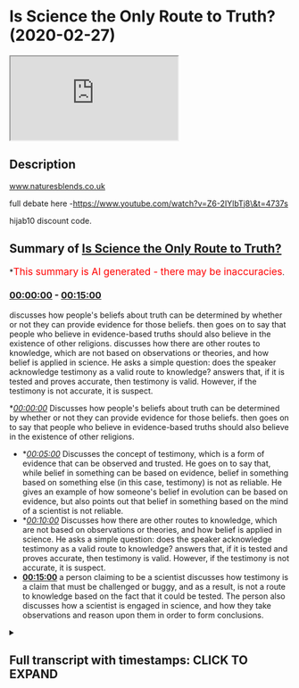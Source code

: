 # Is Science the Only Route to Truth? (2020-02-27)

<iframe loading='lazy' src='https://www.youtube.com/embed/O2DE8vQCX2Y'></iframe>

## Description

www.naturesblends.co.uk

full debate here -https://www.youtube.com/watch?v=Z6-2IYlbTj8\&t=4737s

hijab10 discount code.

## Summary of [Is Science the Only Route to Truth?](https://www.youtube.com/watch?v=O2DE8vQCX2Y)

\*<span style="color:red; font-size:125%">This summary is AI generated - there may be inaccuracies</span>.

### [00:00:00](https://www.youtube.com/watch?v=O2DE8vQCX2Y\&t=0) - [00:15:00](https://www.youtube.com/watch?v=O2DE8vQCX2Y\&t=900)

discusses how people's beliefs about truth can be determined by whether or not they can provide evidence for those beliefs. then goes on to say that people who believe in evidence-based truths should also believe in the existence of other religions. discusses how there are other routes to knowledge, which are not based on observations or theories, and how belief is applied in science. He asks a simple question: does the speaker acknowledge testimony as a valid route to knowledge? answers that, if it is tested and proves accurate, then testimony is valid. However, if the testimony is not accurate, it is suspect.

\**[00:00:00](https://www.youtube.com/watch?v=O2DE8vQCX2Y\&t=0)* Discusses how people's beliefs about truth can be determined by whether or not they can provide evidence for those beliefs. then goes on to say that people who believe in evidence-based truths should also believe in the existence of other religions.

*   \**[00:05:00](https://www.youtube.com/watch?v=O2DE8vQCX2Y\&t=300)* Discusses the concept of testimony, which is a form of evidence that can be observed and trusted. He goes on to say that, while belief in something can be based on evidence, belief in something based on something else (in this case, testimony) is not as reliable. He gives an example of how someone's belief in evolution can be based on evidence, but also points out that belief in something based on the mind of a scientist is not reliable.
*   \**[00:10:00](https://www.youtube.com/watch?v=O2DE8vQCX2Y\&t=600)* Discusses how there are other routes to knowledge, which are not based on observations or theories, and how belief is applied in science. He asks a simple question: does the speaker acknowledge testimony as a valid route to knowledge? answers that, if it is tested and proves accurate, then testimony is valid. However, if the testimony is not accurate, it is suspect.
*   **[00:15:00](https://www.youtube.com/watch?v=O2DE8vQCX2Y\&t=900)** a person claiming to be a scientist discusses how testimony is a claim that must be challenged or buggy, and as a result, is not a route to knowledge based on the fact that it could be tested. The person also discusses how a scientist is engaged in science, and how they take observations and reason upon them in order to form conclusions.

<details><summary><h2>Full transcript with timestamps: CLICK TO EXPAND</h2></summary>

[0:00:00](https://youtu.be/O2DE8vQCX2Y?t=0) Mollie Kuramoto laborer kettle guys make\
[0:00:02](https://youtu.be/O2DE8vQCX2Y?t=2) sure that you try these supplements out\
[0:00:05](https://youtu.be/O2DE8vQCX2Y?t=5) there very very good very healthy\
[0:00:07](https://youtu.be/O2DE8vQCX2Y?t=7) natural and you can check the link in\
[0:00:11](https://youtu.be/O2DE8vQCX2Y?t=11) the description box that is nature's\
[0:00:13](https://youtu.be/O2DE8vQCX2Y?t=13) blend black seed oil and they have other\
[0:00:15](https://youtu.be/O2DE8vQCX2Y?t=15) things as well oh yeah no editor boy boy\
[0:00:21](https://youtu.be/O2DE8vQCX2Y?t=21) boy\
[0:00:30](https://youtu.be/O2DE8vQCX2Y?t=30) you\
[0:00:38](https://youtu.be/O2DE8vQCX2Y?t=38) okay so this section will be a\
[0:00:40](https://youtu.be/O2DE8vQCX2Y?t=40) discussion a bit of back and forth\
[0:00:42](https://youtu.be/O2DE8vQCX2Y?t=42) between our two speakers I will be\
[0:00:44](https://youtu.be/O2DE8vQCX2Y?t=44) moderating to try and keep things on\
[0:00:46](https://youtu.be/O2DE8vQCX2Y?t=46) topic so forgive me for any mistakes I\
[0:00:49](https://youtu.be/O2DE8vQCX2Y?t=49) make hopefully I don't make any and this\
[0:00:52](https://youtu.be/O2DE8vQCX2Y?t=52) is a 15 minute section reminder that\
[0:00:54](https://youtu.be/O2DE8vQCX2Y?t=54) after the closing remarks after this\
[0:00:56](https://youtu.be/O2DE8vQCX2Y?t=56) there will be Q\&A so please do send your\
[0:00:59](https://youtu.be/O2DE8vQCX2Y?t=59) Q\&A questions to that slider yeah so\
[0:01:03](https://youtu.be/O2DE8vQCX2Y?t=63) without further ado whichever one of you\
[0:01:05](https://youtu.be/O2DE8vQCX2Y?t=65) wants to hello John\
[0:01:11](https://youtu.be/O2DE8vQCX2Y?t=71) yes so I think before we before we this\
[0:01:16](https://youtu.be/O2DE8vQCX2Y?t=76) before we start this discussion session\
[0:01:18](https://youtu.be/O2DE8vQCX2Y?t=78) it's very important to determine\
[0:01:20](https://youtu.be/O2DE8vQCX2Y?t=80) something do you believe your opinions\
[0:01:23](https://youtu.be/O2DE8vQCX2Y?t=83) matter or don't they matter they matter\
[0:01:25](https://youtu.be/O2DE8vQCX2Y?t=85) to me\
[0:01:26](https://youtu.be/O2DE8vQCX2Y?t=86) okay so okay don't matter to the\
[0:01:28](https://youtu.be/O2DE8vQCX2Y?t=88) universe no no because if you if you\
[0:01:30](https://youtu.be/O2DE8vQCX2Y?t=90) don't believe your own opinions matter\
[0:01:31](https://youtu.be/O2DE8vQCX2Y?t=91) then I'm not going to take them\
[0:01:32](https://youtu.be/O2DE8vQCX2Y?t=92) seriously is no point this discussion\
[0:01:33](https://youtu.be/O2DE8vQCX2Y?t=93) becomes absurd from that perspective\
[0:01:35](https://youtu.be/O2DE8vQCX2Y?t=95) then right so if the you might if you\
[0:01:37](https://youtu.be/O2DE8vQCX2Y?t=97) believe your opinions matter then\
[0:01:39](https://youtu.be/O2DE8vQCX2Y?t=99) obviously the Oh matter to us is work so\
[0:01:40](https://youtu.be/O2DE8vQCX2Y?t=100) because we're having it until until\
[0:01:42](https://youtu.be/O2DE8vQCX2Y?t=102) trying to have a discussion today\
[0:01:44](https://youtu.be/O2DE8vQCX2Y?t=104) regarding a very important topic so you\
[0:01:47](https://youtu.be/O2DE8vQCX2Y?t=107) do acknowledge your opinions matter\
[0:01:48](https://youtu.be/O2DE8vQCX2Y?t=108) right well in the confines of this room\
[0:01:52](https://youtu.be/O2DE8vQCX2Y?t=112) certainly yes so if we had this\
[0:01:54](https://youtu.be/O2DE8vQCX2Y?t=114) discussion outside this room would you\
[0:01:56](https://youtu.be/O2DE8vQCX2Y?t=116) think I mean it's a very simple question\
[0:02:00](https://youtu.be/O2DE8vQCX2Y?t=120) I mean you wouldn't be here today\
[0:02:01](https://youtu.be/O2DE8vQCX2Y?t=121) expressing your views if you didn't\
[0:02:02](https://youtu.be/O2DE8vQCX2Y?t=122) believe your opinions mattered\
[0:02:03](https://youtu.be/O2DE8vQCX2Y?t=123) well I was going to save my response to\
[0:02:07](https://youtu.be/O2DE8vQCX2Y?t=127) your challenge that why do I do this why\
[0:02:11](https://youtu.be/O2DE8vQCX2Y?t=131) don't why am I here debating for my\
[0:02:13](https://youtu.be/O2DE8vQCX2Y?t=133) closing remarks but okay I can take your\
[0:02:16](https://youtu.be/O2DE8vQCX2Y?t=136) question now I do it because I want to\
[0:02:19](https://youtu.be/O2DE8vQCX2Y?t=139) secular world you want to say I want a\
[0:02:22](https://youtu.be/O2DE8vQCX2Y?t=142) world in which religious opinions do not\
[0:02:27](https://youtu.be/O2DE8vQCX2Y?t=147) control political or educational matters\
[0:02:33](https://youtu.be/O2DE8vQCX2Y?t=153) okay so you just usually said you want a\
[0:02:36](https://youtu.be/O2DE8vQCX2Y?t=156) secular world where religious opinions\
[0:02:38](https://youtu.be/O2DE8vQCX2Y?t=158) do not have influence exactly so but to\
[0:02:41](https://youtu.be/O2DE8vQCX2Y?t=161) do that wouldn't you say if you're gonna\
[0:02:43](https://youtu.be/O2DE8vQCX2Y?t=163) be if we're gonna do this in in in a in\
[0:02:46](https://youtu.be/O2DE8vQCX2Y?t=166) a academic way at least when you say you\
[0:02:48](https://youtu.be/O2DE8vQCX2Y?t=168) would have to first understand and study\
[0:02:50](https://youtu.be/O2DE8vQCX2Y?t=170) all religions or look\
[0:02:51](https://youtu.be/O2DE8vQCX2Y?t=171) to them at least because which you\
[0:02:53](https://youtu.be/O2DE8vQCX2Y?t=173) obviously haven't done when it comes to\
[0:02:54](https://youtu.be/O2DE8vQCX2Y?t=174) Islam today right so why can't why have\
[0:02:56](https://youtu.be/O2DE8vQCX2Y?t=176) the the outlook already that that's what\
[0:02:59](https://youtu.be/O2DE8vQCX2Y?t=179) you want when you don't even know what\
[0:03:00](https://youtu.be/O2DE8vQCX2Y?t=180) Islam has to say regarding life\
[0:03:02](https://youtu.be/O2DE8vQCX2Y?t=182) regarding my life in the universe\
[0:03:04](https://youtu.be/O2DE8vQCX2Y?t=184) regarding other fundamental things that\
[0:03:06](https://youtu.be/O2DE8vQCX2Y?t=186) are relevant to us as human beings well\
[0:03:08](https://youtu.be/O2DE8vQCX2Y?t=188) that's a good question\
[0:03:10](https://youtu.be/O2DE8vQCX2Y?t=190) it's because without evidence for a god\
[0:03:14](https://youtu.be/O2DE8vQCX2Y?t=194) it doesn't really matter what any of the\
[0:03:17](https://youtu.be/O2DE8vQCX2Y?t=197) Scriptures of any religion do say so you\
[0:03:20](https://youtu.be/O2DE8vQCX2Y?t=200) might as well say that my Loch Ness\
[0:03:25](https://youtu.be/O2DE8vQCX2Y?t=205) monster is pink and like Nutella okay so\
[0:03:30](https://youtu.be/O2DE8vQCX2Y?t=210) let's try to unravel this a bit so now\
[0:03:32](https://youtu.be/O2DE8vQCX2Y?t=212) and I think it's important to highlight\
[0:03:33](https://youtu.be/O2DE8vQCX2Y?t=213) this John you seem to have a underlying\
[0:03:36](https://youtu.be/O2DE8vQCX2Y?t=216) premise which is evidence is what comes\
[0:03:39](https://youtu.be/O2DE8vQCX2Y?t=219) from observation yes and something that\
[0:03:42](https://youtu.be/O2DE8vQCX2Y?t=222) you can observe and study that way right\
[0:03:44](https://youtu.be/O2DE8vQCX2Y?t=224) yes so in other words I want I wasn't\
[0:03:46](https://youtu.be/O2DE8vQCX2Y?t=226) calling you someone who described the\
[0:03:47](https://youtu.be/O2DE8vQCX2Y?t=227) scientism if you if you and I'm sure\
[0:03:49](https://youtu.be/O2DE8vQCX2Y?t=229) everyone will acknowledge this I asked\
[0:03:51](https://youtu.be/O2DE8vQCX2Y?t=231) you to describe to something similar to\
[0:03:52](https://youtu.be/O2DE8vQCX2Y?t=232) scientism\
[0:03:53](https://youtu.be/O2DE8vQCX2Y?t=233) I don't want to label you that's what I\
[0:03:54](https://youtu.be/O2DE8vQCX2Y?t=234) said right it's just the correct you on\
[0:03:56](https://youtu.be/O2DE8vQCX2Y?t=236) that right but the point being do you\
[0:03:58](https://youtu.be/O2DE8vQCX2Y?t=238) acknowledge or is your view your outlook\
[0:04:00](https://youtu.be/O2DE8vQCX2Y?t=240) that science is the only way to truth\
[0:04:03](https://youtu.be/O2DE8vQCX2Y?t=243) yes okay good so do you not see the\
[0:04:06](https://youtu.be/O2DE8vQCX2Y?t=246) issues with that outlook or the problems\
[0:04:09](https://youtu.be/O2DE8vQCX2Y?t=249) of that outlook well you can try\
[0:04:11](https://youtu.be/O2DE8vQCX2Y?t=251) explaining it okay so okay so let me\
[0:04:13](https://youtu.be/O2DE8vQCX2Y?t=253) give you an example have you been\
[0:04:17](https://youtu.be/O2DE8vQCX2Y?t=257) have you been to India have you been to\
[0:04:20](https://youtu.be/O2DE8vQCX2Y?t=260) India no I haven't you haven't been to\
[0:04:22](https://youtu.be/O2DE8vQCX2Y?t=262) India I'd love to okay do you believe in\
[0:04:23](https://youtu.be/O2DE8vQCX2Y?t=263) the exists yes okay so you haven't been\
[0:04:27](https://youtu.be/O2DE8vQCX2Y?t=267) there you haven't observed it yet you\
[0:04:29](https://youtu.be/O2DE8vQCX2Y?t=269) believe it exists the effort is also\
[0:04:31](https://youtu.be/O2DE8vQCX2Y?t=271) insane okay so what so what do you mean\
[0:04:33](https://youtu.be/O2DE8vQCX2Y?t=273) by the evidence is very convincing\
[0:04:35](https://youtu.be/O2DE8vQCX2Y?t=275) I've seen photographs taken from space\
[0:04:38](https://youtu.be/O2DE8vQCX2Y?t=278) brilliant okay what else do we need more\
[0:04:42](https://youtu.be/O2DE8vQCX2Y?t=282) okay so okay fine no I was just giving\
[0:04:44](https://youtu.be/O2DE8vQCX2Y?t=284) you the benefit of the doubt that you\
[0:04:45](https://youtu.be/O2DE8vQCX2Y?t=285) can give us a bit more second what I\
[0:04:46](https://youtu.be/O2DE8vQCX2Y?t=286) know of people who have come from India\
[0:04:48](https://youtu.be/O2DE8vQCX2Y?t=288) yeah who have visited I think mine is\
[0:04:51](https://youtu.be/O2DE8vQCX2Y?t=291) there now okay and I I'm on messenger\
[0:04:54](https://youtu.be/O2DE8vQCX2Y?t=294) and Facebook okay with him he's\
[0:04:56](https://youtu.be/O2DE8vQCX2Y?t=296) currently where is he currently\
[0:05:00](https://youtu.be/O2DE8vQCX2Y?t=300) Calcutta currently so here's a problem\
[0:05:03](https://youtu.be/O2DE8vQCX2Y?t=303) Johnny you haven't observed India\
[0:05:06](https://youtu.be/O2DE8vQCX2Y?t=306) yourself yet you believe it exists based\
[0:05:08](https://youtu.be/O2DE8vQCX2Y?t=308) on photographs and people have been\
[0:05:10](https://youtu.be/O2DE8vQCX2Y?t=310) there now how do you know those\
[0:05:12](https://youtu.be/O2DE8vQCX2Y?t=312) photographs photographs are actually of\
[0:05:14](https://youtu.be/O2DE8vQCX2Y?t=314) India and that you know just be told\
[0:05:16](https://youtu.be/O2DE8vQCX2Y?t=316) they're of India well I think that you'd\
[0:05:24](https://youtu.be/O2DE8vQCX2Y?t=324) have to you're on a loser there because\
[0:05:26](https://youtu.be/O2DE8vQCX2Y?t=326) your hope you're having to try to\
[0:05:27](https://youtu.be/O2DE8vQCX2Y?t=327) rubbish all of the photographs taken\
[0:05:31](https://youtu.be/O2DE8vQCX2Y?t=331) from space by all of the space craft all\
[0:05:34](https://youtu.be/O2DE8vQCX2Y?t=334) of them orbiting satellites and all of\
[0:05:38](https://youtu.be/O2DE8vQCX2Y?t=338) the spacemen that have been in have you\
[0:05:40](https://youtu.be/O2DE8vQCX2Y?t=340) seen okay have you seen yourself\
[0:05:41](https://youtu.be/O2DE8vQCX2Y?t=341) satellites that are up there right now\
[0:05:44](https://youtu.be/O2DE8vQCX2Y?t=344) yes you can observe satellite have you\
[0:05:47](https://youtu.be/O2DE8vQCX2Y?t=347) observed them yourself through a\
[0:05:48](https://youtu.be/O2DE8vQCX2Y?t=348) telescope I have yes you have okay so\
[0:05:50](https://youtu.be/O2DE8vQCX2Y?t=350) here's the thing what I'm saying\
[0:05:51](https://youtu.be/O2DE8vQCX2Y?t=351) regarding India is you haven't observed\
[0:05:53](https://youtu.be/O2DE8vQCX2Y?t=353) it yourself so what I'm saying\
[0:05:55](https://youtu.be/O2DE8vQCX2Y?t=355) essentially is your belief India exists\
[0:05:57](https://youtu.be/O2DE8vQCX2Y?t=357) is based on something called testimony\
[0:05:59](https://youtu.be/O2DE8vQCX2Y?t=359) right in the it's called in philosophy\
[0:06:01](https://youtu.be/O2DE8vQCX2Y?t=361) this is known as authentic and valid\
[0:06:03](https://youtu.be/O2DE8vQCX2Y?t=363) testimony right which is by the way John\
[0:06:05](https://youtu.be/O2DE8vQCX2Y?t=365) an integral part of the scientific\
[0:06:06](https://youtu.be/O2DE8vQCX2Y?t=366) method\
[0:06:07](https://youtu.be/O2DE8vQCX2Y?t=367) well yes something you deny in your book\
[0:06:09](https://youtu.be/O2DE8vQCX2Y?t=369) itself but the the testament can itself\
[0:06:14](https://youtu.be/O2DE8vQCX2Y?t=374) be trusted I mean with the right\
[0:06:16](https://youtu.be/O2DE8vQCX2Y?t=376) equipment I can go and investigate\
[0:06:19](https://youtu.be/O2DE8vQCX2Y?t=379) sure that's a potential John but right\
[0:06:22](https://youtu.be/O2DE8vQCX2Y?t=382) now you haven't done that yet you\
[0:06:23](https://youtu.be/O2DE8vQCX2Y?t=383) believe in the exists right so your\
[0:06:26](https://youtu.be/O2DE8vQCX2Y?t=386) belief is not based upon what you can do\
[0:06:28](https://youtu.be/O2DE8vQCX2Y?t=388) as far as observing it it's based on\
[0:06:30](https://youtu.be/O2DE8vQCX2Y?t=390) something else so what I'm trying to\
[0:06:32](https://youtu.be/O2DE8vQCX2Y?t=392) highlight you John is that are you\
[0:06:34](https://youtu.be/O2DE8vQCX2Y?t=394) willing to acknowledge that there are\
[0:06:35](https://youtu.be/O2DE8vQCX2Y?t=395) other routes to knowledge other than\
[0:06:36](https://youtu.be/O2DE8vQCX2Y?t=396) just science which you're demonstrating\
[0:06:38](https://youtu.be/O2DE8vQCX2Y?t=398) right now by a highlighting that you\
[0:06:40](https://youtu.be/O2DE8vQCX2Y?t=400) believe in the existent observed it\
[0:06:42](https://youtu.be/O2DE8vQCX2Y?t=402) yourself pictures could be pictures are\
[0:06:44](https://youtu.be/O2DE8vQCX2Y?t=404) testimonial someone is telling you those\
[0:06:46](https://youtu.be/O2DE8vQCX2Y?t=406) pictures of India you're going by the\
[0:06:48](https://youtu.be/O2DE8vQCX2Y?t=408) testimony of people let me give you\
[0:06:50](https://youtu.be/O2DE8vQCX2Y?t=410) another example which may be closer to\
[0:06:52](https://youtu.be/O2DE8vQCX2Y?t=412) home which may help you a bit there if\
[0:06:53](https://youtu.be/O2DE8vQCX2Y?t=413) you don't mind right do you believe\
[0:06:55](https://youtu.be/O2DE8vQCX2Y?t=415) evolution the Darwinian mechanism is\
[0:06:57](https://youtu.be/O2DE8vQCX2Y?t=417) true yes okay I don't listen as a an X\
[0:07:03](https://youtu.be/O2DE8vQCX2Y?t=423) I'm steeped I don't use terms like I\
[0:07:06](https://youtu.be/O2DE8vQCX2Y?t=426) believe I use terms like the evidence\
[0:07:11](https://youtu.be/O2DE8vQCX2Y?t=431) is Church the evidence show shows that\
[0:07:14](https://youtu.be/O2DE8vQCX2Y?t=434) that evolution is a fact so you believe\
[0:07:17](https://youtu.be/O2DE8vQCX2Y?t=437) the Darwinian mechanism particular well\
[0:07:20](https://youtu.be/O2DE8vQCX2Y?t=440) now are you going to pin me down to a\
[0:07:22](https://youtu.be/O2DE8vQCX2Y?t=442) man who died 150 years ago or are you\
[0:07:24](https://youtu.be/O2DE8vQCX2Y?t=444) going to allow me to update us give us\
[0:07:27](https://youtu.be/O2DE8vQCX2Y?t=447) your definition how do you want equality\
[0:07:30](https://youtu.be/O2DE8vQCX2Y?t=450) on call it evolution just evolution\
[0:07:32](https://youtu.be/O2DE8vQCX2Y?t=452) engine at its basic level all evolution\
[0:07:35](https://youtu.be/O2DE8vQCX2Y?t=455) means is change and we can observe\
[0:07:39](https://youtu.be/O2DE8vQCX2Y?t=459) change happening yesterday yeah and we\
[0:07:42](https://youtu.be/O2DE8vQCX2Y?t=462) can see evidence which for which of a\
[0:07:47](https://youtu.be/O2DE8vQCX2Y?t=467) progression of things that happened in\
[0:07:49](https://youtu.be/O2DE8vQCX2Y?t=469) the past yep in the fossil record and so\
[0:07:51](https://youtu.be/O2DE8vQCX2Y?t=471) on and so the best explanation is that\
[0:07:55](https://youtu.be/O2DE8vQCX2Y?t=475) change happened in the past - okay good\
[0:07:58](https://youtu.be/O2DE8vQCX2Y?t=478) so so so this week like this good you're\
[0:08:01](https://youtu.be/O2DE8vQCX2Y?t=481) saying that so you so what I'm asking\
[0:08:02](https://youtu.be/O2DE8vQCX2Y?t=482) you specifically is do you believe the\
[0:08:05](https://youtu.be/O2DE8vQCX2Y?t=485) theory of evolution is true yes okay so\
[0:08:09](https://youtu.be/O2DE8vQCX2Y?t=489) in you saying yes have you done all of\
[0:08:12](https://youtu.be/O2DE8vQCX2Y?t=492) the observations which led to that\
[0:08:15](https://youtu.be/O2DE8vQCX2Y?t=495) conclusion basically this is the were\
[0:08:18](https://youtu.be/O2DE8vQCX2Y?t=498) you there that's coming from your own\
[0:08:21](https://youtu.be/O2DE8vQCX2Y?t=501) perspective because you said evidence is\
[0:08:23](https://youtu.be/O2DE8vQCX2Y?t=503) something which is observable yeah it's\
[0:08:25](https://youtu.be/O2DE8vQCX2Y?t=505) something that's repeatable and\
[0:08:26](https://youtu.be/O2DE8vQCX2Y?t=506) something that's sharable if anything\
[0:08:27](https://youtu.be/O2DE8vQCX2Y?t=507) and you've said also in your book and\
[0:08:28](https://youtu.be/O2DE8vQCX2Y?t=508) your videos that anything that comes\
[0:08:29](https://youtu.be/O2DE8vQCX2Y?t=509) from the human mind can't be trusted\
[0:08:32](https://youtu.be/O2DE8vQCX2Y?t=512) because it's tainted your words so the\
[0:08:35](https://youtu.be/O2DE8vQCX2Y?t=515) theory that you believe in is coming\
[0:08:37](https://youtu.be/O2DE8vQCX2Y?t=517) from the mind of a scientist no no the\
[0:08:40](https://youtu.be/O2DE8vQCX2Y?t=520) theory that I subscribe to is that\
[0:08:45](https://youtu.be/O2DE8vQCX2Y?t=525) change can be observed and potentially I\
[0:08:48](https://youtu.be/O2DE8vQCX2Y?t=528) can go and observe change you know I\
[0:08:50](https://youtu.be/O2DE8vQCX2Y?t=530) think have you seen the big petri dish\
[0:08:54](https://youtu.be/O2DE8vQCX2Y?t=534) experiment no I have a fantastic\
[0:08:56](https://youtu.be/O2DE8vQCX2Y?t=536) experiment they made a pet you know the\
[0:08:58](https://youtu.be/O2DE8vQCX2Y?t=538) petri dishes mhm yeah it's a it's a\
[0:09:01](https://youtu.be/O2DE8vQCX2Y?t=541) culture container which you put a\
[0:09:03](https://youtu.be/O2DE8vQCX2Y?t=543) nutrient jelly in and then you can grow\
[0:09:05](https://youtu.be/O2DE8vQCX2Y?t=545) bacteria okay they made a great big one\
[0:09:08](https://youtu.be/O2DE8vQCX2Y?t=548) some meter long and they've put two\
[0:09:11](https://youtu.be/O2DE8vQCX2Y?t=551) different bacteria no they put a\
[0:09:17](https://youtu.be/O2DE8vQCX2Y?t=557) bacterium same culture of bacteria in\
[0:09:20](https://youtu.be/O2DE8vQCX2Y?t=560) each end and in between them they've put\
[0:09:23](https://youtu.be/O2DE8vQCX2Y?t=563) increasing string\
[0:09:25](https://youtu.be/O2DE8vQCX2Y?t=565) of antibiotic okay 10% 20% 100% and\
[0:09:31](https://youtu.be/O2DE8vQCX2Y?t=571) initially the bacteria spread in the\
[0:09:36](https://youtu.be/O2DE8vQCX2Y?t=576) area where there's no antibiotic there's\
[0:09:39](https://youtu.be/O2DE8vQCX2Y?t=579) a video of this because it speeded up\
[0:09:41](https://youtu.be/O2DE8vQCX2Y?t=581) you know we use organisms that have a\
[0:09:44](https://youtu.be/O2DE8vQCX2Y?t=584) short lifetime because we can't observe\
[0:09:47](https://youtu.be/O2DE8vQCX2Y?t=587) yeah massive changes we don't live long\
[0:09:49](https://youtu.be/O2DE8vQCX2Y?t=589) enough okay so bacteria are perfect they\
[0:09:52](https://youtu.be/O2DE8vQCX2Y?t=592) reproduce every 20 minutes okay\
[0:09:54](https://youtu.be/O2DE8vQCX2Y?t=594) so initially they stay confined yep in\
[0:09:59](https://youtu.be/O2DE8vQCX2Y?t=599) the area where there's no antibiotic but\
[0:10:01](https://youtu.be/O2DE8vQCX2Y?t=601) a few of them you take and they can\
[0:10:03](https://youtu.be/O2DE8vQCX2Y?t=603) break out and pass into the area where\
[0:10:05](https://youtu.be/O2DE8vQCX2Y?t=605) the antibiotic is 10% okay more time\
[0:10:08](https://youtu.be/O2DE8vQCX2Y?t=608) goes by and an even smaller number\
[0:10:11](https://youtu.be/O2DE8vQCX2Y?t=611) mutate and they pass into the 20% so on\
[0:10:14](https://youtu.be/O2DE8vQCX2Y?t=614) and so forth you get a picture\
[0:10:15](https://youtu.be/O2DE8vQCX2Y?t=615) eventually they can colonize the hundred\
[0:10:17](https://youtu.be/O2DE8vQCX2Y?t=617) percent strength sure that's that's an\
[0:10:20](https://youtu.be/O2DE8vQCX2Y?t=620) observation change being a plane yes\
[0:10:23](https://youtu.be/O2DE8vQCX2Y?t=623) repeatedly sure and sherab lee yes you\
[0:10:26](https://youtu.be/O2DE8vQCX2Y?t=626) can watch it sir I agree today so let's\
[0:10:28](https://youtu.be/O2DE8vQCX2Y?t=628) make a distinction there there is a\
[0:10:30](https://youtu.be/O2DE8vQCX2Y?t=630) difference between observations of\
[0:10:31](https://youtu.be/O2DE8vQCX2Y?t=631) science and theories of science right\
[0:10:34](https://youtu.be/O2DE8vQCX2Y?t=634) yes so what I'm trying to highlight to\
[0:10:36](https://youtu.be/O2DE8vQCX2Y?t=636) you is that there are other routes to\
[0:10:38](https://youtu.be/O2DE8vQCX2Y?t=638) knowledge which are involved even within\
[0:10:40](https://youtu.be/O2DE8vQCX2Y?t=640) the scientific method itself which you\
[0:10:42](https://youtu.be/O2DE8vQCX2Y?t=642) have to rely upon for you to believe the\
[0:10:44](https://youtu.be/O2DE8vQCX2Y?t=644) conclusions of science well which you\
[0:10:46](https://youtu.be/O2DE8vQCX2Y?t=646) reject by the way so I want to know\
[0:10:48](https://youtu.be/O2DE8vQCX2Y?t=648) which way is it do you acknowledge that\
[0:10:49](https://youtu.be/O2DE8vQCX2Y?t=649) there are other routes to knowledge such\
[0:10:51](https://youtu.be/O2DE8vQCX2Y?t=651) as testimony well testimonial knowledge\
[0:10:53](https://youtu.be/O2DE8vQCX2Y?t=653) or do well firm to that science is the\
[0:10:55](https://youtu.be/O2DE8vQCX2Y?t=655) only way to truth where you are trying\
[0:10:56](https://youtu.be/O2DE8vQCX2Y?t=656) to put words into my mouth I'm asking\
[0:10:58](https://youtu.be/O2DE8vQCX2Y?t=658) you the question okay is trying to make\
[0:11:02](https://youtu.be/O2DE8vQCX2Y?t=662) me you see the trouble is the word\
[0:11:03](https://youtu.be/O2DE8vQCX2Y?t=663) belief has two meanings\
[0:11:07](https://youtu.be/O2DE8vQCX2Y?t=667) it can mean merely accepting something\
[0:11:11](https://youtu.be/O2DE8vQCX2Y?t=671) which we know to be true like you know\
[0:11:14](https://youtu.be/O2DE8vQCX2Y?t=674) if I jump off a roof of very probably\
[0:11:17](https://youtu.be/O2DE8vQCX2Y?t=677) for nobody would contest that so to all\
[0:11:22](https://youtu.be/O2DE8vQCX2Y?t=682) intents and purposes it does not need\
[0:11:24](https://youtu.be/O2DE8vQCX2Y?t=684) actively believing we can observe\
[0:11:27](https://youtu.be/O2DE8vQCX2Y?t=687) believing now in what are they calling\
[0:11:31](https://youtu.be/O2DE8vQCX2Y?t=691) give me a word for the the I'm lost\
[0:11:38](https://youtu.be/O2DE8vQCX2Y?t=698) big machine you put a person in and you\
[0:11:40](https://youtu.be/O2DE8vQCX2Y?t=700) watch his brain you put you give him\
[0:11:44](https://youtu.be/O2DE8vQCX2Y?t=704) radioactive material thank you yeah yeah\
[0:11:50](https://youtu.be/O2DE8vQCX2Y?t=710) medicals come on tell me the name that's\
[0:11:53](https://youtu.be/O2DE8vQCX2Y?t=713) it thank you mr I've been in one MRI\
[0:11:55](https://youtu.be/O2DE8vQCX2Y?t=715) scanner and the functional MRI scanner\
[0:11:59](https://youtu.be/O2DE8vQCX2Y?t=719) is the one way you can put in a decaying\
[0:12:02](https://youtu.be/O2DE8vQCX2Y?t=722) substance into the radioactivity\
[0:12:05](https://youtu.be/O2DE8vQCX2Y?t=725) decaying harmless into the bloodstream\
[0:12:07](https://youtu.be/O2DE8vQCX2Y?t=727) and watch where it congregates so if you\
[0:12:12](https://youtu.be/O2DE8vQCX2Y?t=732) give somebody in an MRI scanner pictures\
[0:12:16](https://youtu.be/O2DE8vQCX2Y?t=736) of things that need believing and\
[0:12:19](https://youtu.be/O2DE8vQCX2Y?t=739) pictures of things which are known you\
[0:12:21](https://youtu.be/O2DE8vQCX2Y?t=741) can see how actively thinking he is and\
[0:12:27](https://youtu.be/O2DE8vQCX2Y?t=747) things that need believing attract a lot\
[0:12:32](https://youtu.be/O2DE8vQCX2Y?t=752) of this activity things like my horse\
[0:12:37](https://youtu.be/O2DE8vQCX2Y?t=757) will win the race you need to actively\
[0:12:40](https://youtu.be/O2DE8vQCX2Y?t=760) believe that but things like yesterday\
[0:12:45](https://youtu.be/O2DE8vQCX2Y?t=765) this horse won the race that's a\
[0:12:47](https://youtu.be/O2DE8vQCX2Y?t=767) foregone conclusion we know that is now\
[0:12:49](https://youtu.be/O2DE8vQCX2Y?t=769) a fact you don't need to believe that if\
[0:12:52](https://youtu.be/O2DE8vQCX2Y?t=772) it was really interesting the science\
[0:12:55](https://youtu.be/O2DE8vQCX2Y?t=775) lessons I'm sure is we got a lot to\
[0:12:57](https://youtu.be/O2DE8vQCX2Y?t=777) learn from you because you asked me\
[0:12:59](https://youtu.be/O2DE8vQCX2Y?t=779) about where I need to use belief in\
[0:13:02](https://youtu.be/O2DE8vQCX2Y?t=782) science no I'm asking a very simple\
[0:13:04](https://youtu.be/O2DE8vQCX2Y?t=784) question do you acknowledge that there\
[0:13:06](https://youtu.be/O2DE8vQCX2Y?t=786) are other routes to knowledge which I'm\
[0:13:08](https://youtu.be/O2DE8vQCX2Y?t=788) Ted go to the scientific method itself\
[0:13:09](https://youtu.be/O2DE8vQCX2Y?t=789) such as testimony oh don't you\
[0:13:11](https://youtu.be/O2DE8vQCX2Y?t=791) acknowledge that or you just think just\
[0:13:13](https://youtu.be/O2DE8vQCX2Y?t=793) purely oh because according to your book\
[0:13:15](https://youtu.be/O2DE8vQCX2Y?t=795) and you may want to change your opinion\
[0:13:16](https://youtu.be/O2DE8vQCX2Y?t=796) the observations repeatable and a\
[0:13:19](https://youtu.be/O2DE8vQCX2Y?t=799) shareable . according to that type of\
[0:13:21](https://youtu.be/O2DE8vQCX2Y?t=801) definition you're pigeon holing yourself\
[0:13:23](https://youtu.be/O2DE8vQCX2Y?t=803) in many ways because you're in a way\
[0:13:25](https://youtu.be/O2DE8vQCX2Y?t=805) you're denying the scientific enterprise\
[0:13:27](https://youtu.be/O2DE8vQCX2Y?t=807) you're denying science in itself right\
[0:13:29](https://youtu.be/O2DE8vQCX2Y?t=809) because so just tell me this should you\
[0:13:32](https://youtu.be/O2DE8vQCX2Y?t=812) do you believe in the theories of\
[0:13:34](https://youtu.be/O2DE8vQCX2Y?t=814) science the theories of science do not\
[0:13:37](https://youtu.be/O2DE8vQCX2Y?t=817) need believing I'm not saying the\
[0:13:39](https://youtu.be/O2DE8vQCX2Y?t=819) absolute I'm just asking seduced right I\
[0:13:41](https://youtu.be/O2DE8vQCX2Y?t=821) wouldn't claim they were absolute I\
[0:13:42](https://youtu.be/O2DE8vQCX2Y?t=822) claim that they are the best explanation\
[0:13:45](https://youtu.be/O2DE8vQCX2Y?t=825) currently and you do you acknowledge\
[0:13:46](https://youtu.be/O2DE8vQCX2Y?t=826) that they are also it was incorporated\
[0:13:49](https://youtu.be/O2DE8vQCX2Y?t=829) in the process of getting to the theory\
[0:13:51](https://youtu.be/O2DE8vQCX2Y?t=831) there are other\
[0:13:51](https://youtu.be/O2DE8vQCX2Y?t=831) elements such as testimony reasoning\
[0:13:54](https://youtu.be/O2DE8vQCX2Y?t=834) which argumentation let done yes every\
[0:13:59](https://youtu.be/O2DE8vQCX2Y?t=839) theory makes predictions yeah and at\
[0:14:02](https://youtu.be/O2DE8vQCX2Y?t=842) that stage you can believe the\
[0:14:04](https://youtu.be/O2DE8vQCX2Y?t=844) prediction or not it we've recorded a\
[0:14:06](https://youtu.be/O2DE8vQCX2Y?t=846) hypothesis and there will be rival\
[0:14:09](https://youtu.be/O2DE8vQCX2Y?t=849) hypotheses just like their arrival\
[0:14:11](https://youtu.be/O2DE8vQCX2Y?t=851) runners in a horse race and you can\
[0:14:14](https://youtu.be/O2DE8vQCX2Y?t=854) choose your favorite okay\
[0:14:16](https://youtu.be/O2DE8vQCX2Y?t=856) and that is where belief is applied in\
[0:14:19](https://youtu.be/O2DE8vQCX2Y?t=859) science so you'll acknowledge that at\
[0:14:20](https://youtu.be/O2DE8vQCX2Y?t=860) the frontiers where we don't know okay\
[0:14:24](https://youtu.be/O2DE8vQCX2Y?t=864) so in a simple way we've got one minute\
[0:14:26](https://youtu.be/O2DE8vQCX2Y?t=866) of the about two minutes left\
[0:14:27](https://youtu.be/O2DE8vQCX2Y?t=867) do you acknowledge testimony as a valid\
[0:14:31](https://youtu.be/O2DE8vQCX2Y?t=871) route to knowledge it's a simple\
[0:14:34](https://youtu.be/O2DE8vQCX2Y?t=874) question if you eye knowledge test to me\
[0:14:38](https://youtu.be/O2DE8vQCX2Y?t=878) which can be tested I acknowledge if you\
[0:14:41](https://youtu.be/O2DE8vQCX2Y?t=881) were to tell me that I can see a\
[0:14:45](https://youtu.be/O2DE8vQCX2Y?t=885) particular satellite going past at this\
[0:14:48](https://youtu.be/O2DE8vQCX2Y?t=888) moment then I know that if I get the\
[0:14:52](https://youtu.be/O2DE8vQCX2Y?t=892) right equipment\
[0:14:53](https://youtu.be/O2DE8vQCX2Y?t=893) I can check out your test you sure but\
[0:14:56](https://youtu.be/O2DE8vQCX2Y?t=896) that's a potential John otherwise your\
[0:14:59](https://youtu.be/O2DE8vQCX2Y?t=899) testimony is very suspect yeah I don't\
[0:15:02](https://youtu.be/O2DE8vQCX2Y?t=902) think you understanding my point right\
[0:15:04](https://youtu.be/O2DE8vQCX2Y?t=904) now because I could testify to you that\
[0:15:06](https://youtu.be/O2DE8vQCX2Y?t=906) I have fairies at the bottom of my gun\
[0:15:09](https://youtu.be/O2DE8vQCX2Y?t=909) and unless you go there in check for\
[0:15:11](https://youtu.be/O2DE8vQCX2Y?t=911) yourself you should doubt me\
[0:15:13](https://youtu.be/O2DE8vQCX2Y?t=913) sure but I'm not looking to get into the\
[0:15:16](https://youtu.be/O2DE8vQCX2Y?t=916) epistemology of things I'm asking you a\
[0:15:17](https://youtu.be/O2DE8vQCX2Y?t=917) very simple question do you consider\
[0:15:19](https://youtu.be/O2DE8vQCX2Y?t=919) testimony as a fundamental root to\
[0:15:22](https://youtu.be/O2DE8vQCX2Y?t=922) knowledge something that science is also\
[0:15:23](https://youtu.be/O2DE8vQCX2Y?t=923) dependent upon only if it can be checked\
[0:15:28](https://youtu.be/O2DE8vQCX2Y?t=928) but doesn't that is a testimony that you\
[0:15:32](https://youtu.be/O2DE8vQCX2Y?t=932) don't you don't take testimony as a\
[0:15:34](https://youtu.be/O2DE8vQCX2Y?t=934) route to knowledge based on the fact\
[0:15:35](https://youtu.be/O2DE8vQCX2Y?t=935) that it could be tested that's just that\
[0:15:38](https://youtu.be/O2DE8vQCX2Y?t=938) is so because the whole point of science\
[0:15:40](https://youtu.be/O2DE8vQCX2Y?t=940) is to challenge claims yeah testimony is\
[0:15:44](https://youtu.be/O2DE8vQCX2Y?t=944) a claim okay so it must be challenged or\
[0:15:48](https://youtu.be/O2DE8vQCX2Y?t=948) buggy so in order to be scientific okay\
[0:15:51](https://youtu.be/O2DE8vQCX2Y?t=951) so let me ask you this way do you\
[0:15:52](https://youtu.be/O2DE8vQCX2Y?t=952) acknowledge that science in science and\
[0:15:55](https://youtu.be/O2DE8vQCX2Y?t=955) you keep making it as simple as possible\
[0:15:56](https://youtu.be/O2DE8vQCX2Y?t=956) when you're engaged in science a\
[0:15:58](https://youtu.be/O2DE8vQCX2Y?t=958) scientist is doing the science\
[0:16:00](https://youtu.be/O2DE8vQCX2Y?t=960) they take observations Bertrand Russell\
[0:16:02](https://youtu.be/O2DE8vQCX2Y?t=962) for example highlighted that you as a\
[0:16:04](https://youtu.be/O2DE8vQCX2Y?t=964) scientist\
[0:16:04](https://youtu.be/O2DE8vQCX2Y?t=964) you take observations and you reason\
[0:16:06](https://youtu.be/O2DE8vQCX2Y?t=966) upon the observation that is time we\
[0:16:09](https://youtu.be/O2DE8vQCX2Y?t=969) fret we more time\
[0:16:27](https://youtu.be/O2DE8vQCX2Y?t=987) you\
[0:16:30](https://youtu.be/O2DE8vQCX2Y?t=990) Mollie Kuramoto liable careful guys make\
[0:16:33](https://youtu.be/O2DE8vQCX2Y?t=993) sure that you try these supplements out\
[0:16:36](https://youtu.be/O2DE8vQCX2Y?t=996) there very very good very healthy\
[0:16:39](https://youtu.be/O2DE8vQCX2Y?t=999) natural and you can check the link in\
[0:16:42](https://youtu.be/O2DE8vQCX2Y?t=1002) the description box that is nature's\
[0:16:44](https://youtu.be/O2DE8vQCX2Y?t=1004) blend black seed oil and they have other\
[0:16:47](https://youtu.be/O2DE8vQCX2Y?t=1007) things as well oh yeah no editor boy boy\
[0:16:52](https://youtu.be/O2DE8vQCX2Y?t=1012) boy

</details>
